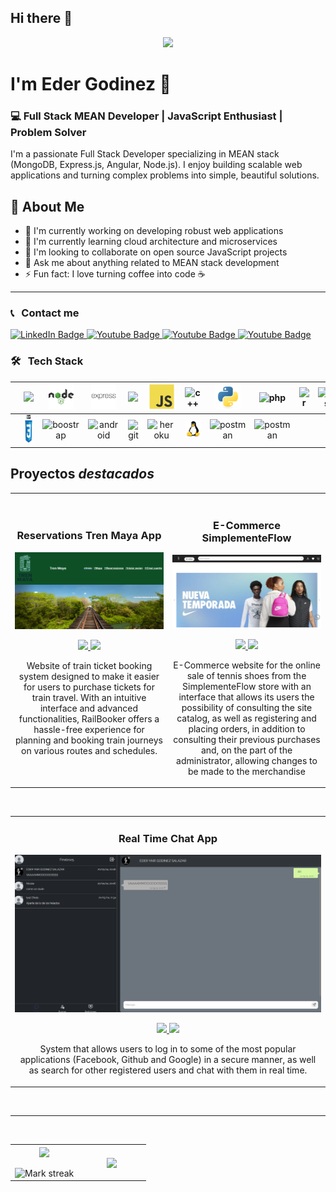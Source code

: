 ## Hi there 👋
<p align="center">
 <img src="https://readme-typing-svg.herokuapp.com/?lines=Welcome+to+my+GitHub+Profile!&center=true&width=360&height=30">
</p>


#  I'm Eder Godinez 👋

### 💻 Full Stack MEAN Developer | JavaScript Enthusiast | Problem Solver

I'm a passionate Full Stack Developer specializing in MEAN stack (MongoDB, Express.js, Angular, Node.js). I enjoy building scalable web applications and turning complex problems into simple, beautiful solutions.

## 🚀 About Me

- 🔭 I'm currently working on developing robust web applications
- 🌱 I'm currently learning cloud architecture and microservices
- 👯 I'm looking to collaborate on open source JavaScript projects
- 💬 Ask me about anything related to MEAN stack development
- ⚡ Fun fact: I love turning coffee into code ☕

<hr>

### 📞 &nbsp; Contact me

<div id="badges">
<a href="https://www.linkedin.com/in/eder-yair-godinez-salazar/">
  <img src="https://img.shields.io/badge/LinkedIn-blue?style=for-the-badge&logo=linkedin&logoColor=white" alt="LinkedIn Badge"/>
</a>
<a href="https://wa.me/3921067869?text=Hi%20Eder!%20I%20saw%20your%20GitHub%20profile%20and%20would%20like%20to%20connect">
  <img src="https://img.shields.io/badge/WhatsApp-25D366?style=for-the-badge&logo=whatsapp&logoColor=white" alt="Youtube Badge"/>
</a>
<a href="mailto:eder.godinez26@gmail.com">
  <img src="https://img.shields.io/badge/Gmail-white?style=for-the-badge&logo=gmail&logoColor=red" alt="Youtube Badge"/>
</a>
<a href="https://leetcode.com/u/EderGodinez/">
  <img src="https://img.shields.io/badge/Leetcode-black?style=for-the-badge&logo=leetcode&logoColor=yellow" alt="Youtube Badge"/>
</a>
</div>

### 🛠 &nbsp; Tech Stack

|<img src="https://raw.githubusercontent.com/devicons/devicon/master/icons/react/react-original-wordmark.svg" width=40> | <img src="https://www.vectorlogo.zone/logos/springio/springio-icon.svg" width=40> | <img src="https://raw.githubusercontent.com/devicons/devicon/master/icons/nodejs/nodejs-original-wordmark.svg" width="40"> | <img src="https://raw.githubusercontent.com/devicons/devicon/master/icons/express/express-original-wordmark.svg" width="40"> | <img src="https://www.vectorlogo.zone/logos/java/java-vertical.svg" width="40"> | <img src="https://raw.githubusercontent.com/devicons/devicon/master/icons/javascript/javascript-original.svg" width="40"> | <img src="https://raw.githubusercontent.com/coderjojo/coderjojo/master/img/cpp.png" alt="c++" width="40"> | <img src="https://raw.githubusercontent.com/devicons/devicon/master/icons/python/python-original.svg" alt="python" width="40">  | <img src="https://www.vectorlogo.zone/logos/php/php-ar21.svg" alt="php" width="40">  | <img src="https://www.vectorlogo.zone/logos/r-project/r-project-icon.svg" alt="r" width="40"> | <img src="https://www.vectorlogo.zone/logos/mysql/mysql-ar21.svg" alt="mysql" width="40"> | <img src="https://www.vectorlogo.zone/logos/mongodb/mongodb-icon.svg" alt="mongodb" width="40"> | <img src="https://www.vectorlogo.zone/logos/firebase/firebase-icon.svg" alt="firebase" width="40"> | <img src="https://www.vectorlogo.zone/logos/sqlite/sqlite-icon.svg" alt="sqlite" width="40"> | 
|:-:|:-:|:-:|:-:|:-:|:-:|:-:|:-:|:-:|:-:|:-:|:-:|:-:|:-:|
|<img src="https://raw.githubusercontent.com/devicons/devicon/master/icons/html5/html5-original-wordmark.svg" alt="html5" width="40"> | <img src="https://raw.githubusercontent.com/devicons/devicon/master/icons/css3/css3-original-wordmark.svg" alt="css3" width="45" height="45"/> | <img src="https://www.vectorlogo.zone/logos/getbootstrap/getbootstrap-icon.svg" alt="boostrap" width="40"> | <img src="https://www.vectorlogo.zone/logos/android/android-icon.svg" alt="android" width="40"> | <img src="https://www.vectorlogo.zone/logos/git-scm/git-scm-icon.svg" alt="git" width="40"> | <img src="https://www.vectorlogo.zone/logos/heroku/heroku-icon.svg" alt="heroku" width="40"> | <img src="https://raw.githubusercontent.com/devicons/devicon/master/icons/linux/linux-original.svg" alt="linux" width="40"> | <img src="https://www.vectorlogo.zone/logos/getpostman/getpostman-icon.svg" alt="postman" width="40"> | <img src="https://www.vectorlogo.zone/logos/visualstudio_code/visualstudio_code-icon.svg" alt="postman" width="40"> |

## Proyectos *destacados*
<table>
<tr>
<td width="50%">
<h3 align="center">Reservations Tren Maya App</h3>
<div align="center">
<a href="https://github.com/EderGodinez/TrenMaya" target="_blank"><img src="https://github.com/EderGodinez/EderGodinez/blob/main/images/tren-maya.png" width="400" alt="tren maya"></a>
<p>
<a href="https://github.com/EderGodinez/TrenMaya" target="_blank">
<img src="https://img.shields.io/badge/CÓDIGO-white?style=for-the-badge&logo=github&logoColor=black">
</a>
<a href="https://trenmaya.netlify.app/TrenMaya/Home" target="_blank">
<img src="https://img.shields.io/badge/Web-black?style=for-the-badge&logo=html5&logoColor=white">
</a>
</p>
<p>Website of train ticket booking system designed to make it easier for users to purchase tickets for train travel. With an intuitive interface and advanced functionalities, RailBooker offers a hassle-free experience for planning and booking train journeys on various routes and schedules.</p>
</div>
                                                                                      
</td>

<td width="50%">
               <br>
<h3 align="center">E-Commerce SimplementeFlow</h3>
<div align="center">                                       
<a href="https://github.com/EderGodinez/SimplementeFlow" target="_blank"><img src="https://github.com/EderGodinez/EderGodinez/blob/main/images/simplemente-flow.png" width="400" alt="simplemente flow"></a>
<br>
<p>
<a href="https://github.com/EderGodinez/SimplementeFlow" target="_blank">
<img src="https://img.shields.io/badge/CÓDIGO-white?style=for-the-badge&logo=github&logoColor=black">
</a>
<a href="https://simplemente-flow.netlify.app/SimplementeFlow/Home" target="_blank">
<img src="https://img.shields.io/badge/Web-black?style=for-the-badge&logo=html5&logoColor=white">
</a>
</p>
</p>E-Commerce website for the online sale of tennis shoes from the SimplementeFlow store with an interface that allows its users the possibility of consulting the site catalog, as well as registering and placing orders, in addition to consulting their previous purchases and, on the part of the administrator, allowing changes to be made to the merchandise</p>
</div>                                                             
</table>                                                                                 
</div>
<br>

<table>
<tr>
<td width="100%">
<h3 align="center">Real Time Chat App</h3>
<div align="center">
<a href="https://github.com/EderGodinez/ChatApp" target="_blank"><img src="https://github.com/EderGodinez/EderGodinez/blob/main/images/Real-time-chat.png" width="100%" alt="Real time chat"></a>
<p>
<a href="https://github.com/EderGodinez/ChatApp" target="_blank">
<img src="https://img.shields.io/badge/CÓDIGO-white?style=for-the-badge&logo=github&logoColor=black">
</a>
<a href="https://time-chat.netlify.app" target="_blank">
<img src="https://img.shields.io/badge/Web-black?style=for-the-badge&logo=html5&logoColor=white">
</a>
</p>
<p>System that allows users to log in to some of the most popular applications (Facebook, Github and Google) in a secure manner, as well as search for other registered users and chat with them in real time.</p>
</div>
                                                                                      
</td>       

</table>                                                                                 
</div>
<br>



<hr>
<p  align="center">                  
  <br>

  
  
  
<table border="0" align="center">
<tr border="0">
<td width="50%" align="center">
  
  <img  align="center"  src="https://github-readme-stats.vercel.app/api?username=EderGodinez&theme=cobalt&show_icons=true&count_private=true" />
  <br></br>
  <img  title="🔥 Get streak stats for your profile at git.io/streak-stats" alt="Mark streak" src="https://github-readme-streak-stats.herokuapp.com/?user=hhpr98&theme=dark&hide_border=true" />


  
</td>

<td width="50%" align="center">

  <img  align="center"  src="https://github-readme-stats.anuraghazra1.vercel.app/api/top-langs/?username=EderGodinez&theme=dark&hide_border=true&no-bg=true&no-frame=true&langs_count=10"/>
  
  </td>
</tr>
</table>

<br>
</p>  

                 
